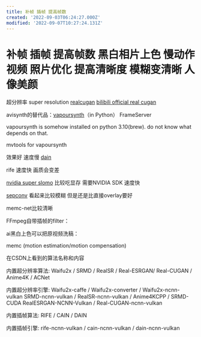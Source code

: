 ```yaml
---
title: 补帧 插帧 提高帧数
created: '2022-09-03T06:24:27.000Z'
modified: '2022-09-07T10:27:24.131Z'
---
```


# 补帧 插帧 提高帧数 黑白相片上色 慢动作视频 照片优化 提高清晰度 模糊变清晰 人像美颜

超分辨率 super resolution [realcugan](https://github.com/nihui/realcugan-ncnn-vulkan) [bilibili official real cugan](https://github.com/bilibili/ailab/tree/main/Real-CUGAN)

avisynth的替代品：[vapoursynth](http://vapoursynth.com/doc/pythonreference.html#grammar)（in Python） FrameServer

vapoursynth is somehow installed on python 3.10(brew). do not know what depends on that.

mvtools for vapoursynth

效果好 速度慢 [dain](https://github.com/baowenbo/DAIN)

rife 速度快 画质会变差

[nvidia super slomo](https://github.com/avinashpaliwal/Super-SloMo/) 比较吃显存 需要NVIDIA SDK 速度快

[sepconv](https://github.com/martkartasev/sepconv) 看起来比较模糊 但是还是比直接overlay要好

memc-net比较清晰

FFmpeg自带插帧的filter：


ai黑白上色可以把原视频洗稿：

memc (motion estimation/motion compensation)

在CSDN上看到的算法名称和内容

内置超分辨率算法:
 Waifu2x / SRMD / RealSR / Real-ESRGAN/ Real-CUGAN / Anime4K / ACNet

 内置超分辨率引擎:
 Waifu2x-caffe / Waifu2x-converter / Waifu2x-ncnn-vulkan
 SRMD-ncnn-vulkan / RealSR-ncnn-vulkan / Anime4KCPP / SRMD-CUDA
 RealESRGAN-NCNN-Vulkan / Real-CUGAN-ncnn-vulkan

 内置插帧算法:
 RIFE / CAIN / DAIN

 内置插帧引擎:
 rife-ncnn-vulkan / cain-ncnn-vulkan / dain-ncnn-vulkan
